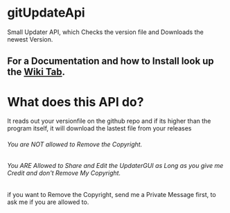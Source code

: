 # gitUpdateApi
Small Updater API, which Checks the version file and Downloads the newest Version.

## For a Documentation and how to Install look up the [Wiki Tab](https://github.com/Percdye7/gitUpdateApi/wiki).


# What does this API do?
It reads out your versionfile on the github repo and if its higher than the
program itself, it will download the lastest file from your releases

###### You are NOT allowed to Remove the Copyright. 
###### You ARE Allowed to Share and Edit the UpdaterGUI as Long as you give me Credit and don't Remove My Copyright.
if you want to Remove the Copyright, send me a Private Message first, to ask me if you are allowed to.
